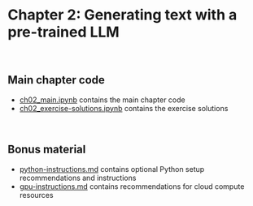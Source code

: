 # Chapter 2: Generating text with a pre-trained LLM


&nbsp;

## Main chapter code

- [ch02_main.ipynb](ch02_main.ipynb) contains the main chapter code
- [ch02_exercise-solutions.ipynb](ch02_exercise-solutions.ipynb) contains the exercise solutions



&nbsp;

## Bonus material

- [python-instructions.md](python-instructions.md) contains optional Python setup recommendations and instructions
- [gpu-instructions.md](gpu-instructions.md) contains recommendations for cloud compute resources



